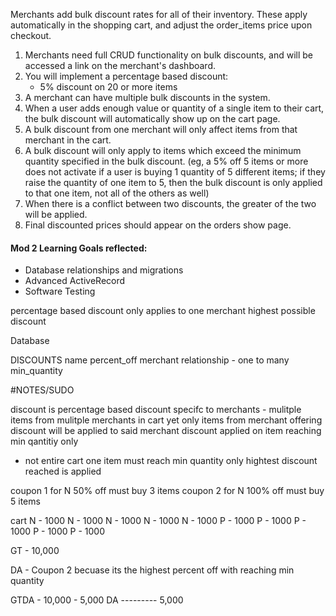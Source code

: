 Merchants add bulk discount rates for all of their inventory. These apply automatically in the shopping cart, and adjust the order_items price upon checkout.

1. Merchants need full CRUD functionality on bulk discounts, and will be accessed a link on the merchant's dashboard.
1. You will implement a percentage based discount:
   - 5% discount on 20 or more items
1. A merchant can have multiple bulk discounts in the system.
1. When a user adds enough value or quantity of a single item to their cart, the bulk discount will automatically show up on the cart page.
1. A bulk discount from one merchant will only affect items from that merchant in the cart.
1. A bulk discount will only apply to items which exceed the minimum quantity specified in the bulk discount. (eg, a 5% off 5 items or more does not activate if a user is buying 1 quantity of 5 different items; if they raise the quantity of one item to 5, then the bulk discount is only applied to that one item, not all of the others as well)
1. When there is a conflict between two discounts, the greater of the two will be applied.
1. Final discounted prices should appear on the orders show page.

#### Mod 2 Learning Goals reflected:
- Database relationships and migrations
- Advanced ActiveRecord
- Software Testing

percentage based discount
only applies to one merchant
highest possible discount

Database

DISCOUNTS
name
percent_off
merchant relationship - one to many
min_quantity

#NOTES/SUDO

discount is percentage based
discount specifc to merchants - mulitple items from mulitple merchants in cart yet only items from merchant offering discount will be applied to said merchant
discount applied on item reaching min qantitiy only
- not entire cart
one item must reach min quantity
only hightest discount reached is applied

coupon 1 for N 50% off must buy 3 items
coupon 2 for N 100% off must buy 5 items

cart
N - 1000
N - 1000
N - 1000
N - 1000
N - 1000
P - 1000
P - 1000
P - 1000
P - 1000
P - 1000

GT - 10,000

DA - Coupon 2 becuase its the highest percent off with reaching min quantity

GTDA - 10,000
      -
      5,000 DA
      ---------
      5,000
